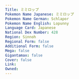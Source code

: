 ```yaml
---
﻿Title: ミミロップ
Pokemon Name Japanese: ミミロップ
Pokemon Name German: Schlapor
Pokemon Name English: Lopunny
Language Card: Japanese
National Dex Number: 428
Region: Sinnoh
Regional Form: false
Additional Form: false
Mega: false
Gigantamax: false
Cover: false
Link: 
Owned: 
---
```

